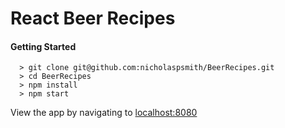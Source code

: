 # React Beer Recipes

#### Getting Started

```
  > git clone git@github.com:nicholaspsmith/BeerRecipes.git
  > cd BeerRecipes
  > npm install
  > npm start
```

View the app by navigating to [localhost:8080](http://localhost:8080)
